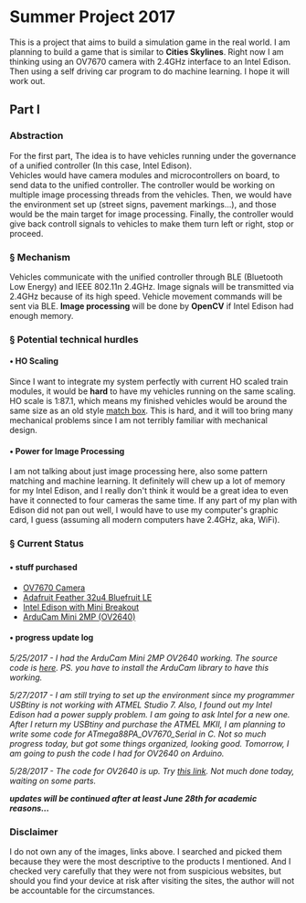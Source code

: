 # Summer Project 2017

<p>This is a project that aims to build a simulation game in the real world. I am planning to build a game that is similar to <b>Cities Skylines</b>. Right now I am thinking using an OV7670 camera with 2.4GHz interface to an Intel Edison. Then using a self driving car program to do machine learning. I hope it will work out.</p>

<h2>Part I</h2>
<h3>Abstraction</h3>
<p>For the first part, The idea is to have vehicles running under the governance of a unified controller (In this case, Intel Edison).<br> Vehicles would have camera modules and microcontrollers on board, to send data to the unified controller. The controller would be working on multiple image processing threads from the vehicles. Then, we would have the environment set up (street signs, pavement markings...), and those would be the main target for image processing. Finally, the controller would give back controll signals to vehicles to make them turn left or right, stop or proceed.</p>
<h3>§ Mechanism</h3>
<p>Vehicles communicate with the unified controller through BLE (Bluetooth Low Energy) and IEEE 802.11n 2.4GHz. Image signals will be transmitted via 2.4GHz because of its high speed. Vehicle movement commands will be sent via BLE. <b>Image processing</b> will be done by <b>OpenCV</b> if Intel Edison had enough memory.</p>
<h3>§ Potential technical hurdles</h3>
<h4>• HO Scaling</h4>
<p>Since I want to integrate my system perfectly with current HO scaled train modules, it would be <b>hard</b> to have my vehicles running on the same scaling. HO scale is 1:87.1, which means my finished vehicles would be around the same size as an old style <a href="https://s-media-cache-ak0.pinimg.com/originals/0f/e7/19/0fe71911d7171c289f0290b6d3489111.jpg">match box</a>. This is hard, and it will too bring many mechanical problems since I am not terribly familiar with mechanical design.</p>
<h4>• Power for Image Processing</h4>
<p>I am not talking about just image processing here, also some pattern matching and machine learning. It definitely will chew up a lot of memory for my Intel Edison, and I really don't think it would be a great idea to even have it connected to four cameras the same time. If any part of my plan with Edison did not pan out well, I would have to use my computer's graphic card, I guess (assuming all modern computers have 2.4GHz, aka, WiFi).</p>
<h3>§ Current Status<h3>
<h4>• stuff purchased</h4>
<ul>
  <li><a href="http://www.uctronics.com/media/catalog/product/cache/1/image/9df78eab33525d08d6e5fb8d27136e95/b/0/b0023_3.jpg">OV7670 Camera</a></li>
  <li><a href="https://cdn-learn.adafruit.com/assets/assets/000/028/633/medium800/adafruit_products_2829_iso_ORIG.jpg?1447887201">Adafruit Feather 32u4 Bluefruit LE</a></li>
  <li><a href="https://www.pi-supply.com/wp-content/uploads/2015/02/2111-00.jpg">Intel Edison with Mini Breakout</a></li>
  <li><a href="http://www.arducam.com/wp-content/uploads/2015/03/ArduCAM_mini-1.jpg">ArduCam Mini 2MP (OV2640)</a></li>
</ul>
<h4>• progress update log</h4>
<p><i>5/25/2017 - I had the ArduCam Mini 2MP OV2640 working. The source code is <a href="https://github.com/jiyuhan/summerProject/blob/master/arduino_arducam_mini_2mp/ov2640_2mp_serial_fifo.ino">here</a>. PS. you have to install the ArduCam library to have this working.</i></p>
<p><i>5/27/2017 - I am still trying to set up the environment since my programmer USBtiny is not working with ATMEL Studio 7. Also, I found out my Intel Edison had a power supply problem. I am going to ask Intel for a new one. After I return my USBtiny and purchase the ATMEL MKII, I am planning to write some code for ATmega88PA_OV7670_Serial in C. Not so much progress today, but got some things organized, looking good. Tomorrow, I am going to push the code I had for OV2640 on Arduino.</i></p>
<p><i>5/28/2017 - The code for OV2640 is up. Try <a href="https://github.com/jiyuhan/summerProject/blob/master/arduino_arducam_mini_2mp/ov2640_2mp_serial_fifo.ino">this link</a>. Not much done today, waiting on some parts.</i></p>
<p><i><b>updates will be continued after at least June 28th for academic reasons...</b></i></p>
<h3>Disclaimer</h3>
<p>I do not own any of the images, links above. I searched and picked them because they were the most descriptive to the products I mentioned. And I checked very carefully that they were not from suspicious websites, but should you find your device at risk after visiting the sites, the author will not be accountable for the circumstances.</p>
